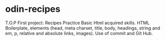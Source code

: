 # odin-recipes
T.O.P First project: Recipes
Practice Basic Html acquired skills. HTML Boilerplate, elements (head, meta charset, title, body, headings, string and em, p, relative and absolute links, images). 
Use of commit and Git Hub.
